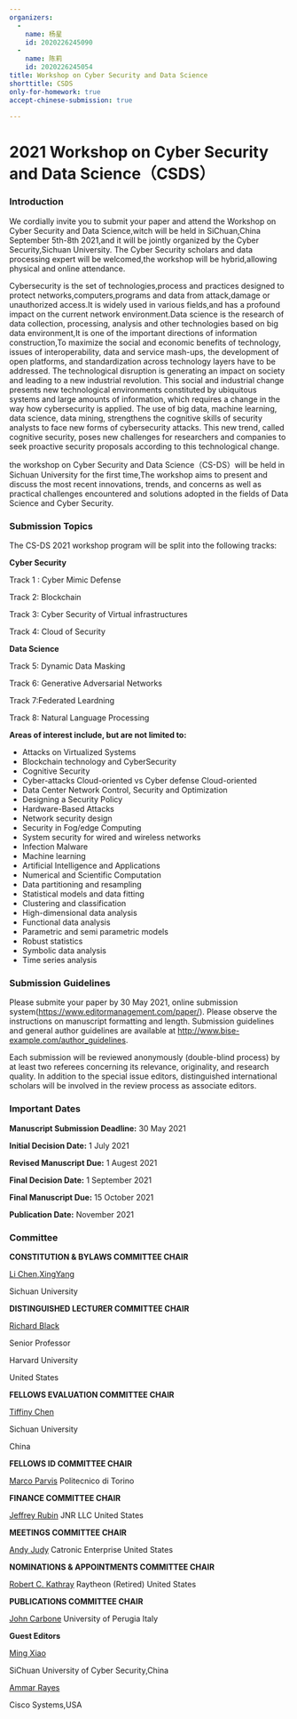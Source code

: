 ```yaml
---
organizers:
  -
    name: 杨星
    id: 2020226245090
  -
    name: 陈莉
    id: 2020226245054
title: Workshop on Cyber Security and Data Science
shorttitle: CSDS
only-for-homework: true
accept-chinese-submission: true

---
```


# 2021 Workshop on Cyber Security and Data Science（CSDS）

### Introduction

We cordially invite you to submit your paper and attend the Workshop on Cyber Security and Data Science,witch will be held in SiChuan,China September 5th-8th 2021,and it will be jointly organized by the Cyber Security,Sichuan University. The Cyber Security scholars and data processing expert will be welcomed,the workshop will be hybrid,allowing physical and online attendance.

Cybersecurity is the set of technologies,process and practices designed to protect networks,computers,programs and data from attack,damage or unauthorized access.It is widely used in various fields,and has a profound impact on the current network environment.Data science is the research of data collection, processing, analysis and other technologies based on big data environment,It is one of the important directions of information construction,To maximize the social and economic benefits of technology, issues of interoperability, data and service mash-ups, the development of open platforms, and standardization across technology layers have to be addressed. The technological disruption is generating an impact on society and leading to a new industrial revolution. This social and industrial change presents new technological environments constituted by ubiquitous systems and large amounts of information, which requires a change in the way how cybersecurity is applied. The use of big data, machine learning, data science, data mining, strengthens the cognitive skills of security analysts to face new forms of cybersecurity attacks. This new trend, called cognitive security, poses new challenges for researchers and companies to seek proactive security proposals according to this technological change.

the workshop on Cyber Security and Data Science（CS-DS）will be  held in Sichuan University for the first time,The workshop aims to present and discuss the most recent innovations, trends, and concerns as well as practical challenges encountered and solutions adopted in the fields of Data Science and Cyber Security.

### Submission Topics

The CS-DS 2021 workshop program will be split into the following tracks:

**Cyber Security**

Track 1 : Cyber Mimic Defense

Track 2: Blockchain

Track 3: Cyber Security of Virtual infrastructures

Track 4: Cloud of Security

**Data Science**

Track 5: Dynamic Data Masking

Track 6: Generative Adversarial Networks

Track 7:Federated Leardning

Track 8: Natural Language Processing

**Areas of interest include, but are not limited to:**

- Attacks on Virtualized Systems
- Blockchain technology and CyberSecurity
- Cognitive Security
- Cyber-attacks Cloud-oriented vs Cyber defense Cloud-oriented
- Data Center Network Control, Security and Optimization
- Designing a Security Policy
- Hardware-Based Attacks
- Network security design
- Security in Fog/edge Computing
- System security for wired and wireless networks
- Infection Malware
- Machine learning
- Artificial Intelligence and Applications
- Numerical and Scientific Computation
- Data partitioning and resampling
- Statistical models and data fitting
- Clustering and classification
- High-dimensional data analysis
- Functional data analysis
- Parametric and semi parametric models
- Robust statistics
- Symbolic data analysis
- Time series analysis

### Submission Guidelines

Please submite your paper by 30 May 2021, online submission system(https://www.editormanagement.com/paper/). Please observe the instructions on manuscript formatting and length. Submission guidelines and general author guidelines are available at http://www.bise-example.com/author_guidelines.

Each submission will be reviewed anonymously (double-blind process) by at least two referees concerning its relevance, originality, and research quality. In addition to the special issue editors, distinguished international scholars will be involved in the review process as associate editors.

### Important Dates

**Manuscript Submission Deadline:** 30 May 2021

**Initial Decision Date:** 1 July 2021

**Revised Manuscript Due:** 1 Augest 2021

**Final Decision Date:** 1 September 2021

**Final Manuscript Due:** 15 October 2021

**Publication Date:** November 2021

### Committee

**CONSTITUTION & BYLAWS COMMITTEE CHAIR**

<u>Li Chen,XingYang</u>

Sichuan University

**DISTINGUISHED LECTURER COMMITTEE CHAIR**

<u>Richard Black</u>

Senior Professor

Harvard University

United States

**FELLOWS EVALUATION COMMITTEE CHAIR**

<u>Tiffiny Chen</u>

Sichuan University

China

**FELLOWS ID COMMITTEE CHAIR**

<u>Marco Parvis</u>
Politecnico di Torino

**FINANCE COMMITTEE CHAIR**

<u>Jeffrey Rubin</u>
JNR LLC
United States

**MEETINGS COMMITTEE CHAIR**

<u>Andy Judy</u>
Catronic Enterprise
United States

**NOMINATIONS & APPOINTMENTS COMMITTEE CHAIR**

<u>Robert C. Kathray</u>
Raytheon (Retired)
United States

**PUBLICATIONS COMMITTEE CHAIR**

<u>John Carbone</u>
University of Perugia
Italy

**Guest Editors**

<u>Ming Xiao</u>

SiChuan University of Cyber Security,China

<u>Ammar Rayes</u>

Cisco Systems,USA
